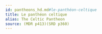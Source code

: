 ```yaml
---
id: pantheons_hd.md#le-panthéon-celtique
title: Le panthéon celtique
alias: The Celtic Pantheon
source: (MDR p413)(SRD p360)
---
```


